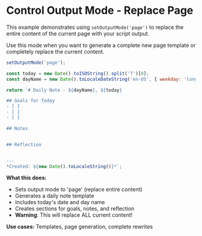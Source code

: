 # Control Output Mode - Replace Page

This example demonstrates using `setOutputMode('page')` to replace the entire content of the current page with your script output.

Use this mode when you want to generate a complete new page template or completely replace the current content.

```javascript
setOutputMode('page');

const today = new Date().toISOString().split('T')[0];
const dayName = new Date().toLocaleDateString('en-US', { weekday: 'long' });

return `# Daily Note - ${dayName}, ${today}

## Goals for Today
- [ ] 
- [ ] 
- [ ] 

## Notes


## Reflection


---
*Created: ${new Date().toLocaleString()}*`;
```

**What this does:**
- Sets output mode to 'page' (replace entire content)
- Generates a daily note template
- Includes today's date and day name
- Creates sections for goals, notes, and reflection
- **Warning**: This will replace ALL current content!

**Use cases:** Templates, page generation, complete rewrites